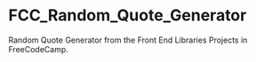 # FCC_Random_Quote_Generator
Random Quote Generator from the Front End Libraries Projects in FreeCodeCamp.  
